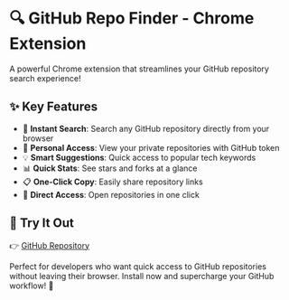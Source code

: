 # 🔍 GitHub Repo Finder - Chrome Extension

A powerful Chrome extension that streamlines your GitHub repository search experience!

## ✨ Key Features

- 🚀 **Instant Search**: Search any GitHub repository directly from your browser
- 🔐 **Personal Access**: View your private repositories with GitHub token
- 💡 **Smart Suggestions**: Quick access to popular tech keywords
- 📊 **Quick Stats**: See stars and forks at a glance
- 📋 **One-Click Copy**: Easily share repository links
- 🎯 **Direct Access**: Open repositories in one click

## 🔗 Try It Out

👉 [GitHub Repository](https://github.com/rabbiislamrony/github-repo-finder)

Perfect for developers who want quick access to GitHub repositories without leaving their browser. Install now and supercharge your GitHub workflow! 🚀
